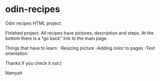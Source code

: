 # odin-recipes
Odin recipes HTML project

Finished project. All recipes have pictures, description and steps.
At the bottom there is a "go back" link to the main page.

Things that have to learn:
-Resizing picture
-Adding color to pages
-Text orientation

Thanks if you check it out:)

Namyah
